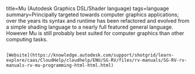title=Mu (Autodesk Graphics DSL/Shader language)
tags=language
summary=Principally targeted towards computer graphics applications; over the years its syntax and runtime has been refactored and evolved from a simple shading language to a nearly full featured general language. However Mu is still probably best suited for computer graphics than other computing tasks.
~~~~~~

[Website](https://knowledge.autodesk.com/support/shotgrid/learn-explore/caas/CloudHelp/cloudhelp/ENU/SG-RV/files/rv-manuals/SG-RV-rv-manuals-rv-mu-programming-html-html.html)

